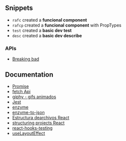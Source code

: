 ## Snippets 

* ``` rafc ``` created a **funcional component**
* ``` rafcp ``` created a **funcional component** with PropTypes
* ``` test ``` created a **basic dev test**
* ``` desc ``` created a **basic dev describe**

### APIs
* [Breaking bad](https://breakingbadapi.com/)

## Documentation

* [Promise](https://developer.mozilla.org/es/docs/Web/JavaScript/Referencia/Objetos_globales/Promise)
* [fetch Api](https://developer.mozilla.org/es/docs/Web/API/Fetch_API)
* [giphy - gifs animados](https://developers.giphy.com/)
* [Jest](https://jestjs.io/)
* [enzyme](https://www.npmjs.com/package/enzyme-to-json)
* [enzyme-to-json](https://www.npmjs.com/package/enzyme-to-json)
* [Estructura dearchivos React](https://es.reactjs.org/docs/faq-structure.html)
* [structuring projects React](https://hackernoon.com/structuring-projects-and-naming-components-in-react-1261b6e18d76)
* [react-hooks-testing](https://react-hooks-testing-library.com/#the-problem)
* [useLayoutEffect](https://es.reactjs.org/docs/hooks-reference.html#uselayouteffect )